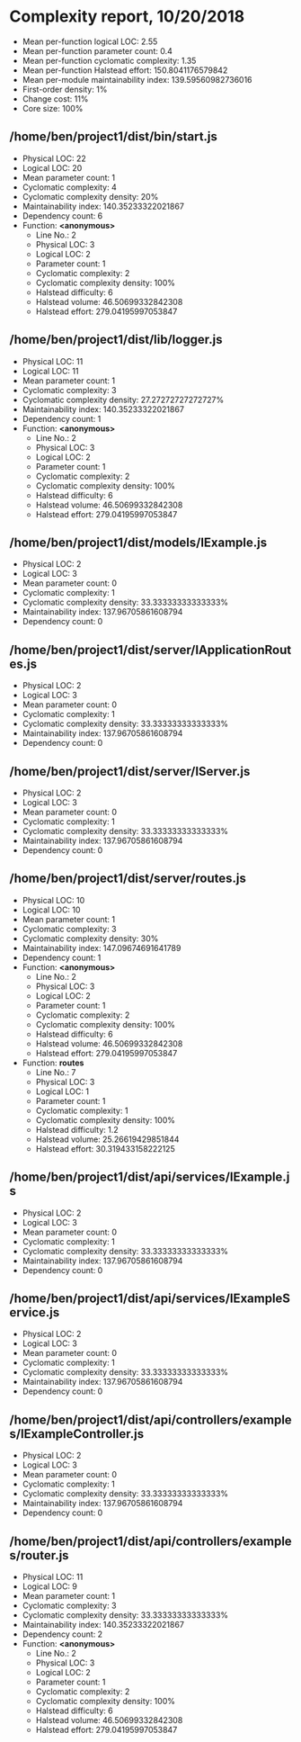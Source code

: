 # Complexity report, 10/20/2018

* Mean per-function logical LOC: 2.55
* Mean per-function parameter count: 0.4
* Mean per-function cyclomatic complexity: 1.35
* Mean per-function Halstead effort: 150.8041176579842
* Mean per-module maintainability index: 139.59560982736016
* First-order density: 1%
* Change cost: 11%
* Core size: 100%

## /home/ben/project1/dist/bin/start.js

* Physical LOC: 22
* Logical LOC: 20
* Mean parameter count: 1
* Cyclomatic complexity: 4
* Cyclomatic complexity density: 20%
* Maintainability index: 140.35233322021867
* Dependency count: 6
* Function: **&lt;anonymous>**
    * Line No.: 2
    * Physical LOC: 3
    * Logical LOC: 2
    * Parameter count: 1
    * Cyclomatic complexity: 2
    * Cyclomatic complexity density: 100%
    * Halstead difficulty: 6
    * Halstead volume: 46.50699332842308
    * Halstead effort: 279.04195997053847

## /home/ben/project1/dist/lib/logger.js

* Physical LOC: 11
* Logical LOC: 11
* Mean parameter count: 1
* Cyclomatic complexity: 3
* Cyclomatic complexity density: 27.27272727272727%
* Maintainability index: 140.35233322021867
* Dependency count: 1
* Function: **&lt;anonymous>**
    * Line No.: 2
    * Physical LOC: 3
    * Logical LOC: 2
    * Parameter count: 1
    * Cyclomatic complexity: 2
    * Cyclomatic complexity density: 100%
    * Halstead difficulty: 6
    * Halstead volume: 46.50699332842308
    * Halstead effort: 279.04195997053847

## /home/ben/project1/dist/models/IExample.js

* Physical LOC: 2
* Logical LOC: 3
* Mean parameter count: 0
* Cyclomatic complexity: 1
* Cyclomatic complexity density: 33.33333333333333%
* Maintainability index: 137.96705861608794
* Dependency count: 0

## /home/ben/project1/dist/server/IApplicationRoutes.js

* Physical LOC: 2
* Logical LOC: 3
* Mean parameter count: 0
* Cyclomatic complexity: 1
* Cyclomatic complexity density: 33.33333333333333%
* Maintainability index: 137.96705861608794
* Dependency count: 0

## /home/ben/project1/dist/server/IServer.js

* Physical LOC: 2
* Logical LOC: 3
* Mean parameter count: 0
* Cyclomatic complexity: 1
* Cyclomatic complexity density: 33.33333333333333%
* Maintainability index: 137.96705861608794
* Dependency count: 0

## /home/ben/project1/dist/server/routes.js

* Physical LOC: 10
* Logical LOC: 10
* Mean parameter count: 1
* Cyclomatic complexity: 3
* Cyclomatic complexity density: 30%
* Maintainability index: 147.09674691641789
* Dependency count: 1
* Function: **&lt;anonymous>**
    * Line No.: 2
    * Physical LOC: 3
    * Logical LOC: 2
    * Parameter count: 1
    * Cyclomatic complexity: 2
    * Cyclomatic complexity density: 100%
    * Halstead difficulty: 6
    * Halstead volume: 46.50699332842308
    * Halstead effort: 279.04195997053847
* Function: **routes**
    * Line No.: 7
    * Physical LOC: 3
    * Logical LOC: 1
    * Parameter count: 1
    * Cyclomatic complexity: 1
    * Cyclomatic complexity density: 100%
    * Halstead difficulty: 1.2
    * Halstead volume: 25.26619429851844
    * Halstead effort: 30.319433158222125

## /home/ben/project1/dist/api/services/IExample.js

* Physical LOC: 2
* Logical LOC: 3
* Mean parameter count: 0
* Cyclomatic complexity: 1
* Cyclomatic complexity density: 33.33333333333333%
* Maintainability index: 137.96705861608794
* Dependency count: 0

## /home/ben/project1/dist/api/services/IExampleService.js

* Physical LOC: 2
* Logical LOC: 3
* Mean parameter count: 0
* Cyclomatic complexity: 1
* Cyclomatic complexity density: 33.33333333333333%
* Maintainability index: 137.96705861608794
* Dependency count: 0

## /home/ben/project1/dist/api/controllers/examples/IExampleController.js

* Physical LOC: 2
* Logical LOC: 3
* Mean parameter count: 0
* Cyclomatic complexity: 1
* Cyclomatic complexity density: 33.33333333333333%
* Maintainability index: 137.96705861608794
* Dependency count: 0

## /home/ben/project1/dist/api/controllers/examples/router.js

* Physical LOC: 11
* Logical LOC: 9
* Mean parameter count: 1
* Cyclomatic complexity: 3
* Cyclomatic complexity density: 33.33333333333333%
* Maintainability index: 140.35233322021867
* Dependency count: 2
* Function: **&lt;anonymous>**
    * Line No.: 2
    * Physical LOC: 3
    * Logical LOC: 2
    * Parameter count: 1
    * Cyclomatic complexity: 2
    * Cyclomatic complexity density: 100%
    * Halstead difficulty: 6
    * Halstead volume: 46.50699332842308
    * Halstead effort: 279.04195997053847

